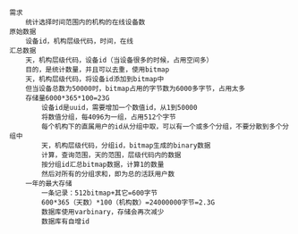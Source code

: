 	需求
		统计选择时间范围内的机构的在线设备数
	原始数据
		设备id，机构层级代码，时间，在线
	汇总数据
		天，机构层级代码，设备id（当设备很多的时候，占用空间多）
		目的，是统计数量，并且可以去重，使用bitmap
		天，机构层级代码，将设备id添加到bitmap中
		但当设备总数为50000时，bitmap占用的字节数为6000多字节，占用太多
		存储量6000*365*100=23G
			设备id是uuid，需要增加一个数值id，从1到50000
			将数值分组，每4096为一组，占用512个字节
			每个机构下的直属用户的id从分组中取，可以有一个或多个分组，不要分散到多个分组中
			天，机构层级代码，分组id，bitmap生成的binary数据
			计算，查询范围，天的范围，层级代码内的数据
			按分组id汇总bitmap数据，计算1的数量
			然后对所有的分组求和，即为总的活跃用户数
		一年的最大存储
			一条记录：512bitmap+其它=600字节
			600*365（天数）*100（机构数）=24000000字节=2.3G
			数据库使用varbinary，存储会再次减少
			数据库有自增id
	